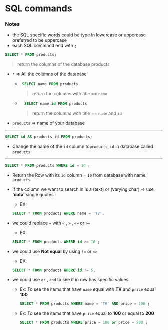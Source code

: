 # SQL commands

### Notes 
- the SQL specific words could be type in lowercase or uppercase preferred to be uppercase
- each SQL command end with `;`


 ``` sql
SELECT * FROM products;
``` 
>  return the columns of the database products

- ```*``` => All the columns of the database   
	-   ```sql
         SELECT name FROM products
         ```
        > return the columns with title == `name`  
	- ```SQL 
        SELECT name,id FROM products
        ```
        > return the columns with title == `name` and `id`
- `products` => name of your database   

---------------------
```SQL
SELECT id AS products_id FROM products;	
```
- Change the name of the `id` column to`products_id` in database called `products`
--------------
```SQL
SELECT * FROM products WHERE id = 10 ;
```
- Return the Row with its `id` column = `10` from database with name `products`

- If the column we want to search in is a (text) or (varying char) => use __'data'__ single quotes   
	-  EX:      
    ```SQL
    SELECT * FROM products WHERE name = 'TV';
     ```
- we could replace `=` with `<` , `>` , `<=` or `>=`  
	-  EX: 
    ```SQL
    SELECT * FROM products WHERE id >= 10 ;
    ```
- we could use __Not equal__ by using `!=` or `<>` 	
	-  EX: 
    ``` SQL
    SELECT * FROM products WHERE id != 5;
    ```
- we could use `or` , `and` to see if in row has specific values
	- Ex: To see the items that have `name` equal with  __TV__ and `price` equal __100__ 

        ``` SQL  
        SELECT * FROM products WHERE name = 'TV' AND price = 100 ;
        ```
	- Ex: To see the items that have `price` equal to __100__ or equal 
    to __200__
     
        ``` SQL
		SELECT * FROM products WHERE price = 100 or price = 200 ; 
        ```